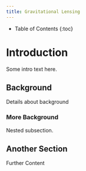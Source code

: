 ```yaml
---
title: Gravitational Lensing
---
```



* Table of Contents
{:toc}

# Introduction

Some intro text here.

## Background

Details about background

### More Background

Nested subsection.

## Another Section

Further Content

